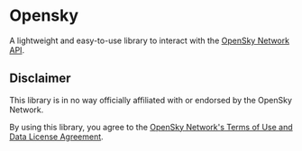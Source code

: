 # Opensky

A lightweight and easy-to-use library to interact with the [OpenSky Network API](https://www.opensky-network.org).

## Disclaimer

This library is in no way officially affiliated with or endorsed by the OpenSky Network.

By using this library, you agree to the [OpenSky Network's Terms of Use and Data License Agreement](https://www.opensky-network.org/terms).
